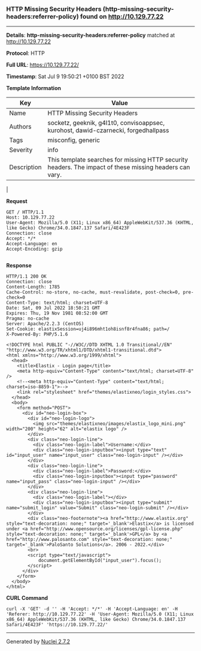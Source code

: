 ### HTTP Missing Security Headers (http-missing-security-headers:referrer-policy) found on http://10.129.77.22
---
**Details**: **http-missing-security-headers:referrer-policy**  matched at http://10.129.77.22

**Protocol**: HTTP

**Full URL**: https://10.129.77.22/

**Timestamp**: Sat Jul 9 19:50:21 +0100 BST 2022

**Template Information**

| Key | Value |
|---|---|
| Name | HTTP Missing Security Headers |
| Authors | socketz, geeknik, g4l1t0, convisoappsec, kurohost, dawid-czarnecki, forgedhallpass |
| Tags | misconfig, generic |
| Severity | info |
| Description | This template searches for missing HTTP security headers. The impact of these missing headers can vary.
 |

**Request**
```http
GET / HTTP/1.1
Host: 10.129.77.22
User-Agent: Mozilla/5.0 (X11; Linux x86_64) AppleWebKit/537.36 (KHTML, like Gecko) Chrome/34.0.1847.137 Safari/4E423F
Connection: close
Accept: */*
Accept-Language: en
Accept-Encoding: gzip


```

**Response**
```http
HTTP/1.1 200 OK
Connection: close
Content-Length: 1785
Cache-Control: no-store, no-cache, must-revalidate, post-check=0, pre-check=0
Content-Type: text/html; charset=UTF-8
Date: Sat, 09 Jul 2022 18:50:21 GMT
Expires: Thu, 19 Nov 1981 08:52:00 GMT
Pragma: no-cache
Server: Apache/2.2.3 (CentOS)
Set-Cookie: elastixSession=uj4i896mht1oh8isnf8r4fna86; path=/
X-Powered-By: PHP/5.1.6

<!DOCTYPE html PUBLIC "-//W3C//DTD XHTML 1.0 Transitional//EN" "http://www.w3.org/TR/xhtml1/DTD/xhtml1-transitional.dtd">
<html xmlns="http://www.w3.org/1999/xhtml">
  <head>
	<title>Elastix - Login page</title>
	<meta http-equiv="Content-Type" content="text/html; charset=UTF-8" />
	<!--<meta http-equiv="Content-Type" content="text/html; charset=iso-8859-1">-->
	<link rel="stylesheet" href="themes/elastixneo/login_styles.css">
  </head>
  <body>
	<form method="POST">
	  <div id="neo-login-box">
		<div id="neo-login-logo">
		  <img src="themes/elastixneo/images/elastix_logo_mini.png" width="200" height="62" alt="elastix logo" />
		</div>
		<div class="neo-login-line">
		  <div class="neo-login-label">Username:</div>
		  <div class="neo-login-inputbox"><input type="text" id="input_user" name="input_user" class="neo-login-input" /></div>
		</div>
		<div class="neo-login-line">
		  <div class="neo-login-label">Password:</div>
		  <div class="neo-login-inputbox"><input type="password" name="input_pass" class="neo-login-input" /></div>
		</div>
		<div class="neo-login-line">
		  <div class="neo-login-label"></div>
		  <div class="neo-login-inputbox"><input type="submit" name="submit_login" value="Submit" class="neo-login-submit" /></div>
		</div>
		<div class="neo-footernote"><a href="http://www.elastix.org" style="text-decoration: none;" target='_blank'>Elastix</a> is licensed under <a href="http://www.opensource.org/licenses/gpl-license.php" style="text-decoration: none;" target='_blank'>GPL</a> by <a href="http://www.palosanto.com" style="text-decoration: none;" target='_blank'>PaloSanto Solutions</a>. 2006 - 2022.</div>
		<br>
		<script type="text/javascript">
			document.getElementById("input_user").focus();
		</script>
	  </div>
	</form>
  </body>
</html>
```


**CURL Command**
```
curl -X 'GET' -d '' -H 'Accept: */*' -H 'Accept-Language: en' -H 'Referer: http://10.129.77.22' -H 'User-Agent: Mozilla/5.0 (X11; Linux x86_64) AppleWebKit/537.36 (KHTML, like Gecko) Chrome/34.0.1847.137 Safari/4E423F' 'https://10.129.77.22/'
```
---
Generated by [Nuclei 2.7.2](https://github.com/projectdiscovery/nuclei)